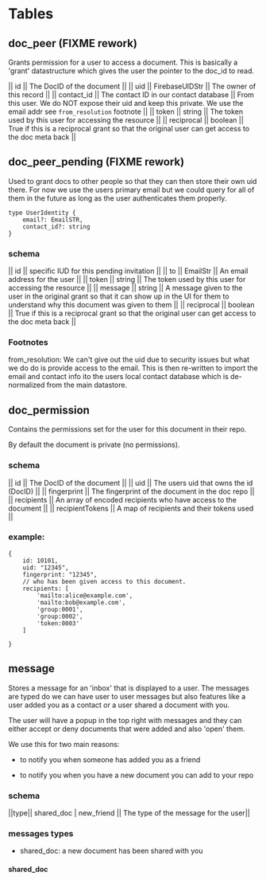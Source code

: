 # Tables

## doc_peer (FIXME rework)

Grants permission for a user to access a document.  This is basically a 'grant'
datastructure which gives the user the pointer to the doc_id to read.

|| id || The DocID of the document ||
|| uid || FirebaseUIDStr || The owner of this record ||
|| contact_id || The contact ID in our contact database || From this user. We do NOT expose their uid and keep this private.  We use the email addr see ```from_resolution``` footnote ||
|| token || string || The token used by this user for accessing the resource ||
|| reciprocal || boolean || True if this is a reciprocal grant so that the original user can get access to the doc meta back ||

## doc_peer_pending (FIXME rework)

Used to grant docs to other people so that they can then store their own 
uid there. For now we use the users primary email but we could query for all
of them in the future as long as the user authenticates them properly.


```text
type UserIdentity {
    email?: EmailSTR,
    contact_id?: string    
}
```

### schema

|| id || specific IUD for this pending invitation ||
|| to || EmailStr || An email address for the user ||
|| token || string || The token used by this user for accessing the resource ||
|| message || string || A message given to the user in the original grant so that it can show up in the UI for them to understand why this document was given to them ||
|| reciprocal || boolean || True if this is a reciprocal grant so that the original user can get access to the doc meta back ||

### Footnotes

from_resolution:  We can't give out the uid due to security issues but what we
do do is provide access to the email. This is then re-written to import the 
email and contact info ito the users local contact database which is 
de-normalized from the main datastore. 

## doc_permission

Contains the permissions set for the user for this document in their repo.

By default the document is private (no permissions).

### schema

|| id || The DocID of the document ||
|| uid || The users uid that owns the id (DocID) ||
|| fingerprint || The fingerprint of the document in the doc repo ||
|| recipients || An array of encoded recipients who have access to the document || 
|| recipientTokens || A map of recipients and their tokens used ||  

### example:

```text
{
    id: 10101,
    uid: "12345",
    fingerprint: "12345",
    // who has been given access to this document.
    recipients: [
        'mailto:alice@example.com',
        'mailto:bob@example.com',
        'group:0001',
        'group:0002',
        'token:0003'
    ]
    
}
```

## message

Stores a message for an 'inbox' that is displayed to a user. The messages are 
typed do we can have user to user messages but also features like a user added 
you as a contact or a user shared a document with you.

The user will have a popup in the top right with messages and they can either
accept or deny documents that were added and also 'open' them.

We use this for two main reasons:

- to notify you when someone has added you as a friend

- to notify you when you have a new document you can add to your repo

### schema

||type|| shared_doc | new_friend || The type of the message for the user||

### messages types

- shared_doc: a new document has been shared with you

#### shared_doc

